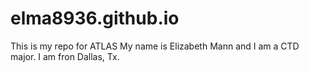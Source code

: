 # elma8936.github.io


This is my repo for ATLAS
My name is Elizabeth Mann and I am a CTD major.
I am fron Dallas, Tx.